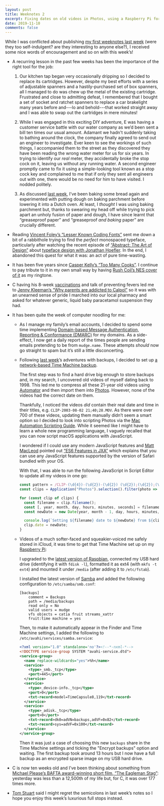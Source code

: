 ```yaml
---
layout: post
title: Weeknotes 2
excerpt: Fixing dates on old videos in Photos, using a Raspberry Pi for Time Machine and the right tool for the job.
date: 2019-11-10
comments: false
---
```

While I was conflicted about publishing [my first weeknotes last week](/2019/11/04/weeknotes-1.html) (were they too self-indulgent? are they interesting to anyone else?), I received some nice words of encouragement and so on with this week&rsquo;s!

*   A recurring lesson in the past few weeks has been the importance of the right tool for the job:

    1. Our kitchen tap began very occasionally dripping so I decided to replace its cartridges. However, despite my best efforts with a series of adjustable spanners and a hastily-purchased set of box spanners, all I managed to do was chew up the metal of the existing cartridge. Frustrated and close to admitting defeat, I remembered that I bought a set of socket and ratchet spanners to replace a car brakelight many years before and---lo and behold---that worked straight away and I was able to swap out the cartridges in mere minutes!

    2. While I was engaged in this exciting DIY adventure, E was having a customer service battle with our water company as we&rsquo;d been sent a bill ten times our usual amount. Adamant we hadn't suddenly taking to bathing around the clock, the company finally agreed to send out an engineer to investigate. Ever keen to see the workings of such things, I accompanied them to the street as they discovered they have been reading the wrong water meter for us for six years. In trying to identify our _real_ meter, they accidentally broke the stop cock on it, leaving us without any running water. A second engineer promptly came to fix it using a simple-looking tool known as a stop cock key and complained to me that if only they sent all engineers out with one, there would be no need for him to have visited. I nodded politely.

    3. As discussed [last week](/2019/11/04/weeknotes-1.html), I&rsquo;ve been baking some bread again and experimented with putting dough on baking parchment before lowering it into a Dutch oven. At least, I _thought_ I was using baking parchment but, thanks to swearing my head off while trying to pick apart an unholy fusion of paper and dough, I have since learnt that &ldquo;greaseproof paper&rdquo; and &ldquo;greaseproof _and baking_ paper&rdquo; are crucially different.

*   Reading [Vincent Foley&rsquo;s &ldquo;Lesser Known Coding Fonts&rdquo;](https://vfoley.xyz/lesser-known-coding-fonts/) sent me down a bit of a rabbithole trying to find the _perfect_ monospaced typeface, particularly after watching the recent episode of [&ldquo;Abstract: The Art of Design&rdquo;](https://www.netflix.com/gb/title/80057883) about [typeface design with Jonathan Hoefler](https://www.typography.com). In the end, I abandoned this quest for what it was: an act of pure time-wasting.

*   It has been five years since [Casper Kelly&rsquo;s &ldquo;Too Many Cooks&rdquo;](https://www.youtube.com/watch?v=QrGrOK8oZG8). I continue to pay tribute to it in my own small way by having [Rush Coil&rsquo;s NES cover of it](http://rushcoil.bandcamp.com/track/too-many-cooks-rush-coil-nes-cover) as my ringtone.

*   C having his 8-week [vaccinations](https://www.nhs.uk/conditions/vaccinations/) and talk of preventing fevers led me to [Jenny Kleeman&rsquo;s &ldquo;Why parents are addicted to Calpol&rdquo;](https://www.theguardian.com/lifeandstyle/2019/jun/04/why-parents-are-addicted-to-calpol) so it was with an unearned sense of pride I marched into our local pharmacy and asked for whatever generic, liquid baby paracetamol suspension they had.

*   It has been quite the week of computer noodling for me:

    *   As I manage my family&rsquo;s email accounts, I decided to spend some time implementing [Domain-based Message Authentication, Reporting & Conformance (DMARC)](https://support.google.com/a/answer/2466580?hl=en) for my domains. As a side-effect, I now get a daily report of the times people are sending emails pretending to be from `mudge.name`. These attempts _should_ now go straight to spam but it&rsquo;s still a little disconcerting.

    *   Following [last week](/2019/11/04/weeknotes-1.html)&rsquo;s adventures with backups, I decided to set up [a network-based Time Machine backup](https://support.apple.com/en-us/HT202784).

        The first step was to find a hard drive big enough to store backups and, in my search, I uncovered old videos of myself dating back to 1998. This led me to compress all these 21-year old videos using [Automator](https://support.apple.com/en-gb/guide/automator/welcome/mac) and then import them into [Photos](https://www.apple.com/uk/macos/photos/). However, none of the videos had the correct date on them.

        Thankfully, I noticed the videos _did_ contain their real date and time in their titles, e.g. `CLIP-2003-08-02 21;40;28.MOV`. As there were over 700 of these videos, updating them manually didn&rsquo;t seem a smart option so I decided to look into scripting Photos via the [Mac Automation Scripting Guide](https://developer.apple.com/library/archive/documentation/LanguagesUtilities/Conceptual/MacAutomationScriptingGuide/index.html#//apple_ref/doc/uid/TP40016239). While it seemed like I might have to learn a whole new programming language, I vaguely recalled that you can now script macOS applications with JavaScript.

        I wondered if I could use any modern JavaScript features and [Matt MacLeod](http://umm.io) pointed out [&ldquo;ES6 Features in JXA&rdquo;](https://github.com/JXA-Cookbook/JXA-Cookbook/wiki/ES6-Features-in-JXA) which explains that you can use any JavaScript features supported by the version of Safari bundled with your OS.

        With that, I was able to run the following JavaScript in Script Editor to update all my videos in one go:

        ```javascript
        const pattern = /CLIP-(\d{4})-(\d{2})-(\d{2}) (\d{2});(\d{2});(\d{2})\.MOV/;
        const clips = Application("Photos").selection().filter(photo => pattern.test(photo.filename()));

        for (const clip of clips) {
          const filename = clip.filename();
          const [, year, month, day, hours, minutes, seconds] = filename.match(pattern);
          const newDate = new Date(year, month - 1, day, hours, minutes, seconds);

          console.log(`Setting ${filename} date to ${newDate} from ${clip.date()}`);
          clip.date = newDate;
        }
        ```

    *   Videos of a much softer-faced and squeakier-voiced me safely stored in iCloud, it was time to get that Time Machine set up on my [Raspberry Pi](https://www.raspberrypi.org):

        I upgraded to the [latest version of Raspbian](https://www.raspberrypi.org/downloads/raspbian/), connected my USB hard drive (identifying it with `fdisk -l`), formatted it as ext4 (with `mkfs -t ext4`) and mounted it under `/media` (after adding it to `/etc/fstab`).

        I installed the latest version of [Samba](https://www.samba.org) and added the following configuration to `/etc/samba/smb.conf`:

        ```
        [backups]
            comment = Backups
            path = /media/backups
            read only = No
            valid users = mudge
            vfs objects = catia fruit streams_xattr
            fruit:time machine = yes
        ```

        Then, to make it automatically appear in the Finder and Time Machine settings, I added the following to `/etc/avahi/services/samba.service`:

        ```xml
        <?xml version="1.0" standalone='no'?><!--*-nxml-*-->
        <!DOCTYPE service-group SYSTEM "avahi-service.dtd">
        <service-group>
          <name replace-wildcards="yes">%h</name>
          <service>
            <type>_smb._tcp</type>
            <port>445</port>
          </service>
          <service>
            <type>_device-info._tcp</type>
            <port>0</port>
            <txt-record>model=TimeCapsule8,119</txt-record>
          </service>
          <service>
            <type>_adisk._tcp</type>
            <port>0</port>
            <txt-record>dk0=adVN=backups,adVF=0x82</txt-record>
            <txt-record>sys=adVF=0x100</txt-record>
          </service>
        </service-group>
        ```

        Then it was just a case of choosing this new `backups` share in the Time Machine settings and ticking the "Encrypt backups" option and waiting. The first backup took around 13 hours but I now have a full backup as an encrypted sparse image on my USB hard drive.

*   C is now ten weeks old and I&rsquo;ve been thinking about something from [Michael Please‘s BAFTA award-winning short film, &ldquo;The Eagleman Stag&rdquo;](https://vimeo.com/41756240): yesterday was less than a 12,500th of my life but, for C, it was over 177 times more.

*   [Tom Stuart](https://codon.com) said I might regret the semicolons in last week&rsquo;s notes so I hope you enjoy this week&rsquo;s luxurious full stops instead.
